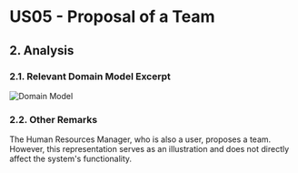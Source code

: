 # US05 - Proposal of a Team

## 2. Analysis

### 2.1. Relevant Domain Model Excerpt 

![Domain Model](svg/us05-domain-model.svg)

### 2.2. Other Remarks
The Human Resources Manager, who is also a user, proposes a team.
However, this representation serves as an illustration and does not directly affect the system's functionality.